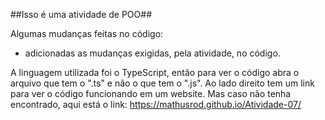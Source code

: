 ##Isso é uma atividade de POO##

Algumas mudanças feitas no código: 
 - adicionadas as mudanças exigidas, pela atividade, no código.

A linguagem utilizada foi o TypeScript, então para ver o código abra o arquivo que tem o ".ts" e não o que tem o ".js".
Ao lado direito tem um link para ver o código funcionando em um website.
Mas caso não tenha encontrado, aqui está o link: https://mathusrod.github.io/Atividade-07/